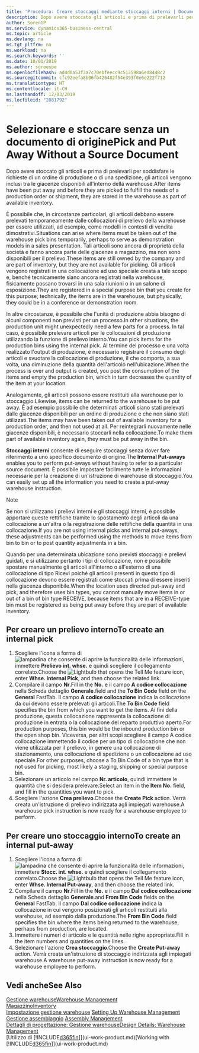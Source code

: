 ```yaml
---
title: 'Procedura: Creare stoccaggi mediante stoccaggi interni | Documenti Microsoft'
description: Dopo avere stoccato gli articoli e prima di prelevarli per soddisfare le richieste di un ordine di produzione o di una spedizione, gli articoli vengono inclusi tra le giacenze disponibili all'interno della warehouse.
author: SorenGP
ms.service: dynamics365-business-central
ms.topic: article
ms.devlang: na
ms.tgt_pltfrm: na
ms.workload: na
ms.search.keywords: ''
ms.date: 10/01/2019
ms.author: sgroespe
ms.openlocfilehash: ad4d0a53f3a7c70ebfeecc9c513598a6ed8448c2
ms.sourcegitcommit: cfc92eefa8b06fb426482f54e393f0e6e222f712
ms.translationtype: HT
ms.contentlocale: it-CH
ms.lasthandoff: 12/03/2019
ms.locfileid: "2881792"
---
```

# <a name="pick-and-put-away-without-a-source-document"></a><span data-ttu-id="5c354-103">Selezionare e stoccare senza un documento di origine</span><span class="sxs-lookup"><span data-stu-id="5c354-103">Pick and Put Away Without a Source Document</span></span>
<span data-ttu-id="5c354-104">Dopo avere stoccato gli articoli e prima di prelevarli per soddisfare le richieste di un ordine di produzione o di una spedizione, gli articoli vengono inclusi tra le giacenze disponibili all'interno della warehouse.</span><span class="sxs-lookup"><span data-stu-id="5c354-104">After items have been put away and before they are picked to fulfill the needs of a production order or shipment, they are stored in the warehouse as part of available inventory.</span></span>  

<span data-ttu-id="5c354-105">È possibile che, in circostanze particolari, gli articoli debbano essere prelevati temporaneamente dalle collocazioni di prelievo della warehouse per essere utilizzati, ad esempio, come modelli in contesti di vendita dimostrativi.</span><span class="sxs-lookup"><span data-stu-id="5c354-105">Situations can arise where items must be taken out of the warehouse pick bins temporarily, perhaps to serve as demonstration models in a sales presentation.</span></span> <span data-ttu-id="5c354-106">Tali articoli sono ancora di proprietà della società e fanno ancora parte delle giacenze a magazzino, ma non sono disponibili per il prelievo.</span><span class="sxs-lookup"><span data-stu-id="5c354-106">These items are still owned by the company and are part of inventory, but they are not available for picking.</span></span> <span data-ttu-id="5c354-107">Gli articoli vengono registrati in una collocazione ad uso speciale creata a tale scopo e, benché tecnicamente siano ancora registrati nella warehouse, fisicamente possano trovarsi in una sala riunioni o in un salone di esposizione.</span><span class="sxs-lookup"><span data-stu-id="5c354-107">They are registered in a special purpose bin that you create for this purpose; technically, the items are in the warehouse, but physically, they could be in a conference or demonstration room.</span></span>  

<span data-ttu-id="5c354-108">In altre circostanze, è possibile che l'unità di produzione abbia bisogno di alcuni componenti non previsti per un processo.</span><span class="sxs-lookup"><span data-stu-id="5c354-108">In other situations, the production unit might unexpectedly need a few parts for a process.</span></span> <span data-ttu-id="5c354-109">In tal caso, è possibile prelevare articoli per le collocazioni di produzione utilizzando la funzione di prelievo interno.</span><span class="sxs-lookup"><span data-stu-id="5c354-109">You can pick items for the production bins using the internal pick.</span></span> <span data-ttu-id="5c354-110">Al termine del processo e una volta realizzato l'output di produzione, è necessario registrare il consumo degli articoli e svuotare la collocazione di produzione, il che comporta, a sua volta, una diminuzione della quantità dell'articolo nell'ubicazione.</span><span class="sxs-lookup"><span data-stu-id="5c354-110">When the process is over and output is created, you post the consumption of the items and empty the production bin, which in turn decreases the quantity of the item at your location.</span></span>  

<span data-ttu-id="5c354-111">Analogamente, gli articoli possono essere restituiti alla warehouse per lo stoccaggio.</span><span class="sxs-lookup"><span data-stu-id="5c354-111">Likewise, items can be returned to the warehouse to be put away.</span></span> <span data-ttu-id="5c354-112">È ad esempio possibile che determinati articoli siano stati prelevati dalle giacenze disponibili per un ordine di produzione e che non siano stati utilizzati.</span><span class="sxs-lookup"><span data-stu-id="5c354-112">The items may have been taken out of available inventory for a production order, and then not used at all.</span></span> <span data-ttu-id="5c354-113">Per reintegrarli nuovamente nelle giacenze disponibili, è necessario stoccarli nella collocazione.</span><span class="sxs-lookup"><span data-stu-id="5c354-113">To make them part of available inventory again, they must be put away in the bin.</span></span>  

<span data-ttu-id="5c354-114">**Stoccaggi interni** consente di eseguire stoccaggi senza dover fare riferimento a uno specifico documento di origine.</span><span class="sxs-lookup"><span data-stu-id="5c354-114">The **Internal Put-aways** enables you to perform put-aways without having to refer to a particular source document.</span></span> <span data-ttu-id="5c354-115">È possibile impostare facilmente tutte le informazioni necessarie per la creazione di un'istruzione di warehouse di stoccaggio.</span><span class="sxs-lookup"><span data-stu-id="5c354-115">You can easily set up all the information you need to create a put-away warehouse instruction.</span></span>  

> [!NOTE]  
>  <span data-ttu-id="5c354-116">Se non si utilizzano i prelievi interni e gli stoccaggi interni, è possibile apportare queste rettifiche tramite lo spostamento degli articoli da una collocazione a un'altra o la registrazione delle rettifiche della quantità in una collocazione.</span><span class="sxs-lookup"><span data-stu-id="5c354-116">If you are not using internal picks and internal put-aways, these adjustments can be performed using the methods to move items from bin to bin or to post quantity adjustments in a bin.</span></span>  
>   
>  <span data-ttu-id="5c354-117">Quando per una determinata ubicazione sono previsti stoccaggi e prelievi guidati, e si utilizzano pertanto i tipi di collocazione, non è possibile spostare manualmente gli articoli all'interno o all'esterno di una collocazione di tipo Ricevi poiché gli articoli presenti in questo tipo di collocazione devono essere registrati come stoccati prima di essere inseriti nella giacenza disponibile.</span><span class="sxs-lookup"><span data-stu-id="5c354-117">When the location uses directed put-away and pick, and therefore uses bin types, you cannot manually move items in or out of a bin of bin type RECEIVE, because items that are in a RECEIVE-type bin must be registered as being put away before they are part of available inventory.</span></span>  

## <a name="to-create-an-internal-pick"></a><span data-ttu-id="5c354-118">Per creare un prelievo interno</span><span class="sxs-lookup"><span data-stu-id="5c354-118">To create an internal pick</span></span>  
1.  <span data-ttu-id="5c354-119">Scegliere l'icona a forma di ![lampadina che consente di aprire la funzionalità delle informazioni](media/ui-search/search_small.png "Informazioni sull'operazione che si desidera eseguire"), immettere **Prelievo int. whse.** e quindi scegliere il collegamento correlato.</span><span class="sxs-lookup"><span data-stu-id="5c354-119">Choose the ![Lightbulb that opens the Tell Me feature](media/ui-search/search_small.png "Tell me what you want to do") icon, enter **Whse. Internal Pick**, and then choose the related link.</span></span>  
2.  <span data-ttu-id="5c354-120">Compilare il campo **Nr.**</span><span class="sxs-lookup"><span data-stu-id="5c354-120">Fill in the **No.**</span></span> <span data-ttu-id="5c354-121">e il campo **A codice collocazione** nella Scheda dettaglio **Generale**.</span><span class="sxs-lookup"><span data-stu-id="5c354-121">field and the **To Bin Code** field on the **General** FastTab.</span></span> <span data-ttu-id="5c354-122">Il campo **A codice collocazione** indica la collocazione da cui devono essere prelevati gli articoli.</span><span class="sxs-lookup"><span data-stu-id="5c354-122">The **To Bin Code** field specifies the bin from which you want to get the items.</span></span> <span data-ttu-id="5c354-123">Ai fini della produzione, questa collocazione rappresenta la collocazione di produzione in entrata o la collocazione del reparto produttivo aperto.</span><span class="sxs-lookup"><span data-stu-id="5c354-123">For production purposes, this bin would be the inbound production bin or the open shop bin.</span></span> <span data-ttu-id="5c354-124">Viceversa, per altri scopi scegliere il campo A codice collocazione immettendo il codice per un tipo di collocazione che non viene utilizzata per il prelievo, in genere una collocazione di stazionamento, una collocazione di spedizione o un collocazione ad uso speciale.</span><span class="sxs-lookup"><span data-stu-id="5c354-124">For other purposes, choose a To Bin Code of a bin type that is not used for picking, most likely a staging, shipping or special purpose bin.</span></span>  
3.  <span data-ttu-id="5c354-125">Selezionare un articolo nel campo **Nr. articolo**, quindi immettere le quantità che si desidera prelevare.</span><span class="sxs-lookup"><span data-stu-id="5c354-125">Select an item in the **Item No.** field, and fill in the quantities you want to pick.</span></span>  
4. <span data-ttu-id="5c354-126">Scegliere l'azione **Crea prelievo**.</span><span class="sxs-lookup"><span data-stu-id="5c354-126">Choose the **Create Pick** action.</span></span> <span data-ttu-id="5c354-127">Verrà creata un'istruzione di prelievo indirizzata agli impiegati warehouse.</span><span class="sxs-lookup"><span data-stu-id="5c354-127">A warehouse pick instruction is now ready for a warehouse employee to perform.</span></span>  

## <a name="to-create-an-internal-put-away"></a><span data-ttu-id="5c354-128">Per creare uno stoccaggio interno</span><span class="sxs-lookup"><span data-stu-id="5c354-128">To create an internal put-away</span></span>  
1.  <span data-ttu-id="5c354-129">Scegliere l'icona a forma di ![lampadina che consente di aprire la funzionalità delle informazioni](media/ui-search/search_small.png "Informazioni sull'operazione che si desidera eseguire"), immettere **Stocc. int. whse.** e quindi scegliere il collegamento correlato.</span><span class="sxs-lookup"><span data-stu-id="5c354-129">Choose the ![Lightbulb that opens the Tell Me feature](media/ui-search/search_small.png "Tell me what you want to do") icon, enter **Whse. Internal Put-away**, and then choose the related link.</span></span>  
2.  <span data-ttu-id="5c354-130">Compilare il campo **Nr.**</span><span class="sxs-lookup"><span data-stu-id="5c354-130">Fill in the **No.**</span></span> <span data-ttu-id="5c354-131">e il campo **Dal codice collocazione** nella Scheda dettaglio **Generale**.</span><span class="sxs-lookup"><span data-stu-id="5c354-131">and **From Bin Code** fields on the **General** FastTab.</span></span> <span data-ttu-id="5c354-132">Il campo **Dal codice collocazione** indica la collocazione in cui vengono posizionati gli articoli restituiti alla warehouse, ad esempio dalla produzione.</span><span class="sxs-lookup"><span data-stu-id="5c354-132">The **From Bin Code** field specifies the bin where the items being returned to the warehouse, perhaps from production, are located.</span></span>  
3.  <span data-ttu-id="5c354-133">Immettere i numeri di articolo e le quantità nelle righe appropriate.</span><span class="sxs-lookup"><span data-stu-id="5c354-133">Fill in the item numbers and quantities on the lines.</span></span>  
4.  <span data-ttu-id="5c354-134">Selezionare l'azione **Crea stoccaggio**.</span><span class="sxs-lookup"><span data-stu-id="5c354-134">Choose the **Create Put-away** action.</span></span> <span data-ttu-id="5c354-135">Verrà creata un'istruzione di stoccaggio indirizzata agli impiegati warehouse.</span><span class="sxs-lookup"><span data-stu-id="5c354-135">A warehouse put-away instruction is now ready for a warehouse employee to perform.</span></span>  

## <a name="see-also"></a><span data-ttu-id="5c354-136">Vedi anche</span><span class="sxs-lookup"><span data-stu-id="5c354-136">See Also</span></span>  
[<span data-ttu-id="5c354-137">Gestione warehouse</span><span class="sxs-lookup"><span data-stu-id="5c354-137">Warehouse Management</span></span>](warehouse-manage-warehouse.md)  
[<span data-ttu-id="5c354-138">Magazzino</span><span class="sxs-lookup"><span data-stu-id="5c354-138">Inventory</span></span>](inventory-manage-inventory.md)  
<span data-ttu-id="5c354-139">[Impostazione gestione warehouse](warehouse-setup-warehouse.md)   </span><span class="sxs-lookup"><span data-stu-id="5c354-139">[Setting Up Warehouse Management](warehouse-setup-warehouse.md)   </span></span>  
<span data-ttu-id="5c354-140">[Gestione assemblaggio](assembly-assemble-items.md)  </span><span class="sxs-lookup"><span data-stu-id="5c354-140">[Assembly Management](assembly-assemble-items.md)  </span></span>  
[<span data-ttu-id="5c354-141">Dettagli di progettazione: Gestione warehouse</span><span class="sxs-lookup"><span data-stu-id="5c354-141">Design Details: Warehouse Management</span></span>](design-details-warehouse-management.md)  
<span data-ttu-id="5c354-142">[Utilizzo di [!INCLUDE[d365fin](includes/d365fin_md.md)]](ui-work-product.md)</span><span class="sxs-lookup"><span data-stu-id="5c354-142">[Working with [!INCLUDE[d365fin](includes/d365fin_md.md)]](ui-work-product.md)</span></span>
